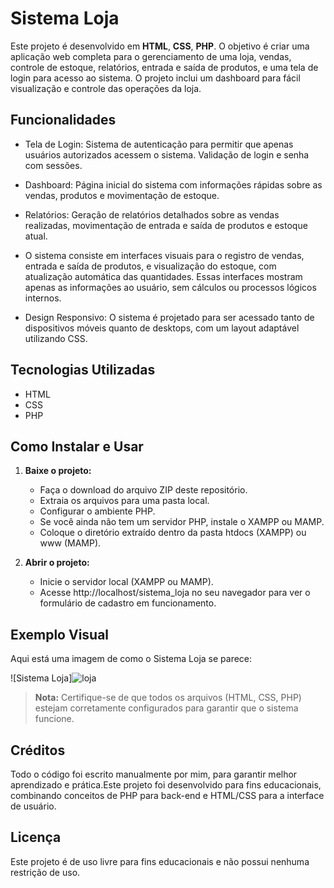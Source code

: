
# Sistema Loja

Este projeto é desenvolvido em **HTML**, **CSS**, **PHP**. O objetivo é criar uma aplicação web completa para o gerenciamento de uma loja, vendas, controle de estoque, relatórios, entrada e saída de produtos, e uma tela de login para acesso ao sistema. O projeto inclui um dashboard para fácil visualização e controle das operações da loja.

## Funcionalidades

- Tela de Login: Sistema de autenticação para permitir que apenas usuários autorizados acessem o sistema. Validação de login e senha com sessões.
- Dashboard: Página inicial do sistema com informações rápidas sobre as vendas, produtos e movimentação de estoque.
- Relatórios: Geração de relatórios detalhados sobre as vendas realizadas, movimentação de entrada e saída de produtos e estoque atual.

- O sistema consiste em interfaces visuais para o registro de vendas, entrada e saída de produtos, e visualização do estoque, com atualização automática das quantidades. Essas interfaces mostram apenas as informações ao usuário, sem cálculos ou processos lógicos internos.

- Design Responsivo: O sistema é projetado para ser acessado tanto de dispositivos móveis quanto de desktops, com um layout adaptável utilizando CSS.

## Tecnologias Utilizadas

- HTML
- CSS
- PHP

## Como Instalar e Usar

1. **Baixe o projeto:**

    - Faça o download do arquivo ZIP deste repositório.
    - Extraia os arquivos para uma pasta local.
    - Configurar o ambiente PHP.
    - Se você ainda não tem um servidor PHP, instale o XAMPP ou MAMP.
    - Coloque o diretório extraído dentro da pasta htdocs (XAMPP) ou www (MAMP).

2. **Abrir o projeto:**

    - Inicie o servidor local (XAMPP ou MAMP).
    - Acesse http://localhost/sistema_loja no seu navegador para ver o formulário de cadastro em funcionamento.

## Exemplo Visual

Aqui está uma imagem de como o Sistema Loja se parece:

![Sistema Loja]![loja](https://github.com/user-attachments/assets/fd994a5d-ea5e-40e0-9df6-46e3d9ed9fee)

> **Nota:** Certifique-se de que todos os arquivos (HTML, CSS, PHP) estejam corretamente configurados para garantir que o sistema funcione.

## Créditos
Todo o código foi escrito manualmente por mim, para garantir melhor aprendizado e prática.Este projeto foi desenvolvido para fins educacionais, combinando conceitos de PHP para back-end e HTML/CSS para a interface de usuário.

## Licença

Este projeto é de uso livre para fins educacionais e não possui nenhuma restrição de uso.

